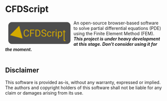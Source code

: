 # CFDScript
<a href="https://www.cfdscript.com/"><img src="./logo.png" align="left" hspace="10" vspace="6" width="200" height="70"></a>
An open-source browser-based software to solve partial differential equations (PDE) using the Finite Element Method (FEM). ***This project is under heavy development at this stage. Don't consider using it for the moment.***
<br></br>

<!-- ## Start here -->
<!-- See the -->
<!-- This project is actively maintained on -->

## Disclaimer
This software is provided as-is, without any warranty, expressed or implied. The authors and copyright holders of this software shall not be liable for any claim or damages arising from its use.